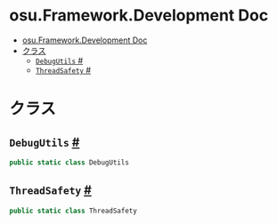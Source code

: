 # osu.Framework.Development Doc
- [osu.Framework.Development Doc](#osuframeworkdevelopment-doc)
- [クラス](#クラス)
  - [`DebugUtils` #](#debugutils-)
  - [`ThreadSafety` #](#threadsafety-)


# クラス
## `DebugUtils` [#](https://github.com/ppy/osu-framework/blob/master/osu.Framework/Development/DebugUtils.cs#L14)
```csharp
public static class DebugUtils
```

## `ThreadSafety` [#](https://github.com/ppy/osu-framework/blob/master/osu.Framework/Development/ThreadSafety.cs#L13)
```csharp
public static class ThreadSafety
```

